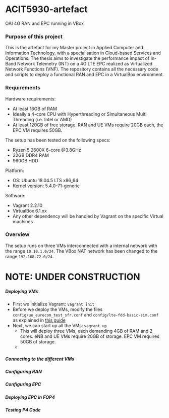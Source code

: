 # ACIT5930-artefact
OAI 4G RAN and EPC running in VBox 

### Purpose of this project
This is the artefact for my Master project in Applied Computer and Information Technology, with a specialisation in Cloud-based Services and Operations. The thesis aims to investigate the performance impact of In-Band Network Telemetry (INT) on a 4G LTE EPC realized as Virtualized Network Functions (VNF). The repository contains all the necessary code and scripts to deploy a functional RAN and EPC in a VirtualBox environment.

### Requirements
Hardware requirements:
- At least 16GB of RAM
- Ideally a 4-core CPU with Hyperthreading or Simultaneous Multi Threading (i.e. Intel or AMD)
- At least 120GB of free storage. RAN and UE VMs require 20GB each, the EPC VM requires 50GB. 

The setup has been tested on the following specs:
- Ryzen 5 2600X 6-core @3.8GHz
- 32GB DDR4 RAM
- 960GB HDD

Platform:
- OS: Ubuntu 18.04.5 LTS x86_64
- Kernel version: 5.4.0-71-generic

Software:
- Vagrant 2.2.10
- VirtualBox 6.1.xx
- Any other dependency will be handled by Vagrant on the specific Virtual machines

### Overview
The setup runs on three VMs interconnected with a internal network with the range `10.10.1.0/24`. The VBox NAT network has been changed to the range `192.168.72.0/24`.

# NOTE: UNDER CONSTRUCTION

##### Deploying VMs
- First we initialize Vagrant: `vagrant init`
- Before we deploy the VMs, modify the files `config/ue_eurecom_test_sfr.conf` and `config/lte-fdd-basic-sim.conf` as explained in [this guide]()
- Next, we can start up all the VMs: `vagrant up`
  - This will deploy three VMs, each demanding 4GB of RAM and 2 cores. eNB and UE VMs require 20GB of storage. EPC VM requires 50GB of storage.
  - 

##### Connecting to the different VMs

##### Configuring RAN

##### Configuring EPC

##### Deploying EPC in FOP4

##### Testing P4 Code
